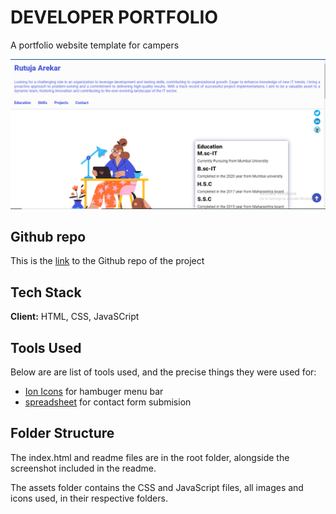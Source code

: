 # DEVELOPER PORTFOLIO

A portfolio website template for campers

![Rutuja-Arekar](Rutuja-Arekar.png)


## Github repo

This is the [link](https://github.com/Rutuja-21/portfolio) to the Github repo of the project


## Tech Stack

**Client:** HTML, CSS, JavaSCript

## Tools Used

Below are are list of tools used, and the precise things they were used for:

- [Ion Icons](https://ionic.io/ionicons) for hambuger menu bar
- [spreadsheet](https://docs.google.com/spreadsheets/u/0/) for contact form submision 

## Folder Structure

The index.html and readme files are in the root folder, alongside the screenshot included in the readme.

The assets folder contains the CSS and JavaScript files, all images and icons used, in their respective folders.

